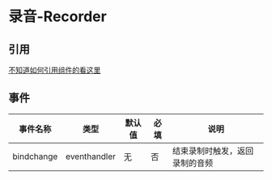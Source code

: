 # 录音-Recorder

## 引用

[不知道如何引用组件的看这里](../README.md)


## 事件
事件名称     | 类型         | 默认值 |  必填 | 说明
---         | ---          |---    | ---  |---
bindchange  | eventhandler | 无    | 否   | 结束录制时触发，返回录制的音频

